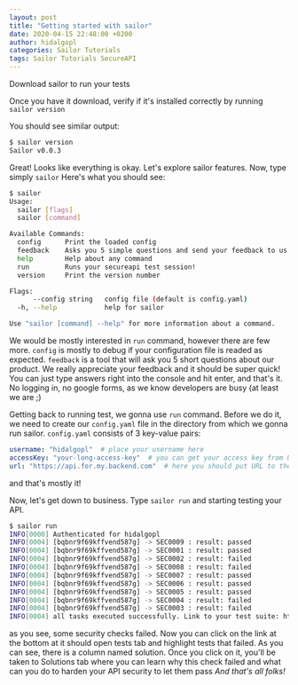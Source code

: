 ```yaml
---
layout: post
title: "Getting started with sailor"
date: 2020-04-15 22:48:00 +0200
author: hidalgopl
categories: Sailor Tutorials
tags: Sailor Tutorials SecureAPI
---
```


Download sailor to run your tests

Once you have it download, verify if it's installed correctly by running 
`sailor version`

You should see similar output:
```bash
$ sailor version
Sailor v0.0.3
```
Great! Looks like everything is okay.
Let's explore sailor features.
Now, type simply `sailor`
Here's what you should see:
```bash
$ sailor
Usage:
  sailor [flags]
  sailor [command]

Available Commands:
  config      Print the loaded config
  feedback    Asks you 5 simple questions and send your feedback to us.
  help        Help about any command
  run         Runs your secureapi test session!
  version     Print the version number

Flags:
      --config string   config file (default is config.yaml)
  -h, --help            help for sailor

Use "sailor [command] --help" for more information about a command.

```

We would be mostly interested in `run` command, however there are few more.
`config` is mostly to debug if your configuration file is readed as expected.
`feedback` is a tool that will ask you 5 short questions about our product. We really appreciate your feedback and it should be super quick!
You can just type answers right into the console and hit enter, and that's it. No logging in, no google forms, as we know developers are busy (at least we are ;)

Getting back to running test, we gonna use `run` command. Before we do it, we need to create our `config.yaml` file in the directory from which we gonna run sailor.
`config.yaml` consists of 3 key-value pairs:
```yaml
username: "hidalgopl"  # place your username here
accessKey: "your-long-access-key"  # you can get your access key from User profile section on secureapi.dev
url: "https://api.for.my.backend.com"  # here you should put URL to the API you want to test
```
and that's mostly it!

Now, let's get down to business.
Type `sailor run` and starting testing your API.
```bash
$ sailor run
INFO[0000] Authenticated for hidalgopl
INFO[0004] [bqbnr9f69kffvend587g] -> SEC0009 : result: passed 
INFO[0004] [bqbnr9f69kffvend587g] -> SEC0001 : result: passed 
INFO[0004] [bqbnr9f69kffvend587g] -> SEC0002 : result: failed 
INFO[0004] [bqbnr9f69kffvend587g] -> SEC0008 : result: failed 
INFO[0004] [bqbnr9f69kffvend587g] -> SEC0007 : result: passed 
INFO[0004] [bqbnr9f69kffvend587g] -> SEC0006 : result: passed 
INFO[0004] [bqbnr9f69kffvend587g] -> SEC0005 : result: passed 
INFO[0004] [bqbnr9f69kffvend587g] -> SEC0004 : result: failed 
INFO[0004] [bqbnr9f69kffvend587g] -> SEC0003 : result: failed 
INFO[0004] all tasks executed successfully. Link to your test suite: https://staging.secureapi.dev/tests?suite_id=bqbnr9f69kffvend587g
```

as you see, some security checks failed. Now you can click on the link at the bottom at it should open tests tab and highlight tests that failed.
As you can see, there is a column named solution. Once you click on it, you'll be taken to Solutions tab where you can learn why this check failed and what can you do to harden your API security to let them pass
_And that's all folks!_